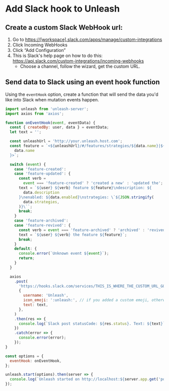 # Add Slack hook to Unleash

## Create a custom Slack WebHook url:

1. Go to [https://[workspace].slack.com/apps/manage/custom-integrations](https://[domain].slack.com/apps/manage/custom-integrations)
1. Click Incoming WebHooks
1. Click “Add Configuration”
1. This is Slack's help page on how to do this: https://api.slack.com/custom-integrations/incoming-webhooks
   - Choose a channel, follow the wizard, get the custom URL.

## Send data to Slack using an event hook function

Using the `eventHook` option, create a function that will send the data you'd like into Slack when mutation events happen.

```javascript
import unleash from 'unleash-server';
import axios from 'axios';

function onEventHook(event, eventData) {
  const { createdBy: user, data } = eventData;
  let text = '';

  const unleashUrl = 'http://your.unleash.host.com';
  const feature = `<${unleashUrl}/#/features/strategies/${data.name}|${
    data.name
  }>`;

  switch (event) {
    case 'feature-created':
    case 'feature-updated': {
      const verb =
        event === 'feature-created' ? 'created a new' : 'updated the';
      text = `${user} ${verb} feature ${feature}\ndescription: ${
        data.description
      }\nenabled: ${data.enabled}\nstrategies: \`${JSON.stringify(
        data.strategies,
      )}\``;
      break;
    }
    case 'feature-archived':
    case 'feature-revived': {
      const verb = event === 'feature-archived' ? 'archived' : 'revived';
      text = `${user} ${verb} the feature ${feature}`;
      break;
    }
    default: {
      console.error(`Unknown event ${event}`);
      return;
    }
  }

  axios
    .post(
      'https://hooks.slack.com/services/THIS_IS_WHERE_THE_CUSTOM_URL_GOES',
      {
        username: 'Unleash',
        icon_emoji: ':unleash:', // if you added a custom emoji, otherwise you can remove this field.
        text: text,
      },
    )
    .then(res => {
      console.log(`Slack post statusCode: ${res.status}. Text: ${text}`);
    })
    .catch(error => {
      console.error(error);
    });
}

const options = {
  eventHook: onEventHook,
};

unleash.start(options).then(server => {
  console.log(`Unleash started on http://localhost:${server.app.get('port')}`);
});
```
